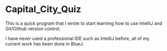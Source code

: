 # Capital_City_Quiz
This is a quick program that I wrote to start learning how to use IntelliJ and Git/Github version control.

I have never used a professional IDE such as IntelliJ before, all of my current work has been done in BlueJ.
